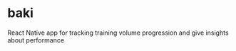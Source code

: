 # baki
React Native app for tracking training volume progression and give insights about performance
